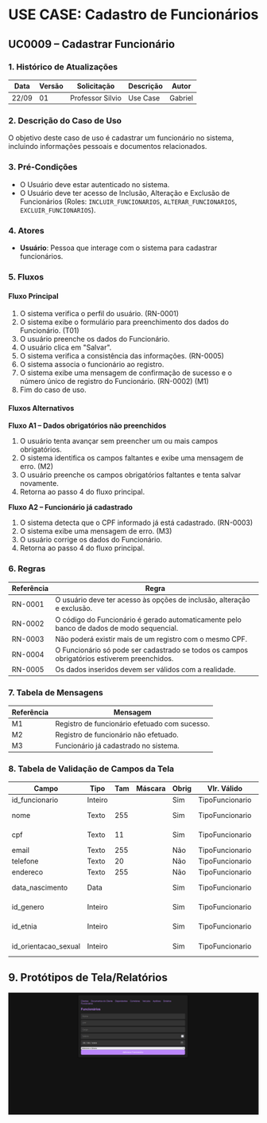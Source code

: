 # USE CASE: Cadastro de Funcionários

## UC0009 – Cadastrar Funcionário

### 1. Histórico de Atualizações
| Data     | Versão | Solicitação      | Descrição   | Autor   |
|----------|--------|------------------|-------------|---------|
| 22/09    | 01     | Professor Silvio  | Use Case    | Gabriel |

### 2. Descrição do Caso de Uso
O objetivo deste caso de uso é cadastrar um funcionário no sistema, incluindo informações pessoais e documentos relacionados.

### 3. Pré-Condições
- O Usuário deve estar autenticado no sistema.
- O Usuário deve ter acesso de Inclusão, Alteração e Exclusão de Funcionários (Roles: `INCLUIR_FUNCIONARIOS`, `ALTERAR_FUNCIONARIOS`, `EXCLUIR_FUNCIONARIOS`).

### 4. Atores
- **Usuário**: Pessoa que interage com o sistema para cadastrar funcionários.

### 5. Fluxos

#### Fluxo Principal
1. O sistema verifica o perfil do usuário. (RN-0001)
2. O sistema exibe o formulário para preenchimento dos dados do Funcionário. (T01)
3. O usuário preenche os dados do Funcionário.
4. O usuário clica em "Salvar".
5. O sistema verifica a consistência das informações. (RN-0005)
6. O sistema associa o funcionário ao registro.
7. O sistema exibe uma mensagem de confirmação de sucesso e o número único de registro do Funcionário. (RN-0002) (M1)
8. Fim do caso de uso.

#### Fluxos Alternativos

**Fluxo A1 – Dados obrigatórios não preenchidos**
1. O usuário tenta avançar sem preencher um ou mais campos obrigatórios.
2. O sistema identifica os campos faltantes e exibe uma mensagem de erro. (M2)
3. O usuário preenche os campos obrigatórios faltantes e tenta salvar novamente.
4. Retorna ao passo 4 do fluxo principal.

**Fluxo A2 – Funcionário já cadastrado**
1. O sistema detecta que o CPF informado já está cadastrado. (RN-0003)
2. O sistema exibe uma mensagem de erro. (M3)
3. O usuário corrige os dados do Funcionário.
4. Retorna ao passo 4 do fluxo principal.

### 6. Regras
| Referência | Regra                                                                 |
|------------|----------------------------------------------------------------------|
| RN-0001    | O usuário deve ter acesso às opções de inclusão, alteração e exclusão. |
| RN-0002    | O código do Funcionário é gerado automaticamente pelo banco de dados de modo sequencial. |
| RN-0003    | Não poderá existir mais de um registro com o mesmo CPF.              |
| RN-0004    | O Funcionário só pode ser cadastrado se todos os campos obrigatórios estiverem preenchidos. |
| RN-0005    | Os dados inseridos devem ser válidos com a realidade.                |

### 7. Tabela de Mensagens
| Referência | Mensagem                                     |
|------------|----------------------------------------------|
| M1         | Registro de funcionário efetuado com sucesso. |
| M2         | Registro de funcionário não efetuado.         |
| M3         | Funcionário já cadastrado no sistema.        |

### 8. Tabela de Validação de Campos da Tela
| Campo                 | Tipo      | Tam | Máscara | Obrig | Vlr. Válido      | Tabela           | Msg Erro         |
|-----------------------|-----------|-----|---------|-------|------------------|------------------|------------------|
| id_funcionario        | Inteiro   |     |         | Sim   | TipoFuncionario   |                  |                  |
| nome                  | Texto     | 255 |         | Sim   | TipoFuncionario   |                  | Campo obrigatório |
| cpf                   | Texto     | 11  |         | Sim   | TipoFuncionario   |                  | Campo obrigatório |
| email                 | Texto     | 255 |         | Não   | TipoFuncionario   |                  |                  |
| telefone              | Texto     | 20  |         | Não   | TipoFuncionario   |                  |                  |
| endereco              | Texto     | 255 |         | Não   | TipoFuncionario   |                  |                  |
| data_nascimento       | Data      |     |         | Sim   | TipoFuncionario   |                  | Campo obrigatório |
| id_genero             | Inteiro   |     |         | Sim   | TipoFuncionario   |                  | Campo obrigatório |
| id_etnia             | Inteiro   |     |         | Sim   | TipoFuncionario   |                  | Campo obrigatório |
| id_orientacao_sexual | Inteiro   |     |         | Sim   | TipoFuncionario   |                  | Campo obrigatório |

## 9. Protótipos de Tela/Relatórios
![Logo do Projeto](Telas/Funcionarios.png)
